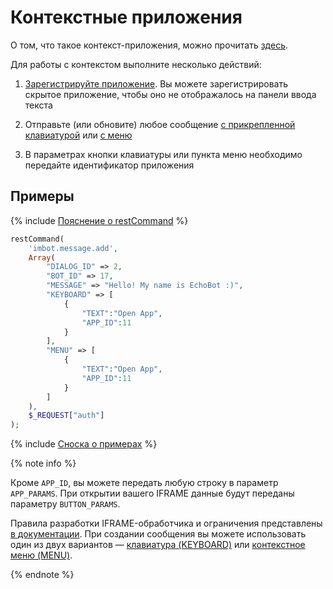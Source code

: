 # Контекстные приложения

О том, что такое контекст-приложения, можно прочитать [здесь](./chat-apps.md#контекстные-приложения).

Для работы с контекстом выполните несколько действий:

1. [Зарегистрируйте приложение](./create-app/index.md). Вы можете зарегистрировать скрытое приложение, чтобы оно не отображалось на панели ввода текста

2. Отправьте (или обновите) любое сообщение [с прикрепленной клавиатурой](../messages/keyboards.md) или [с меню](../messages/menu.md)

3. В параметрах кнопки клавиатуры или пункта меню необходимо передайте идентификатор приложения

## Примеры

{% include [Пояснение о restCommand](../_includes/rest-command.md) %}

```php
restCommand(
    'imbot.message.add',
    Array(
        "DIALOG_ID" => 2,
        "BOT_ID" => 17,
        "MESSAGE" => "Hello! My name is EchoBot :)",
        "KEYBOARD" => [
            {
                "TEXT":"Open App",
                "APP_ID":11
            }
        ],
        "MENU" => [
            {
                "TEXT":"Open App",
                "APP_ID":11
            }
        ]
    ),
    $_REQUEST["auth"]
);
```
{% include [Сноска о примерах](../../../_includes/examples.md) %}

{% note info %}

Кроме `APP_ID`, вы можете передать любую строку в параметр `APP_PARAMS`. При открытии вашего IFRAME данные будут переданы параметру `BUTTON_PARAMS`.

Правила разработки IFRAME-обработчика и ограничения представлены [в документации](./iframe.md). При создании сообщения вы можете использовать один из двух вариантов — [клавиатура (KEYBOARD)](../messages/keyboards.md) или [контекстное меню (MENU)](../messages/menu.md).

{% endnote %}